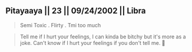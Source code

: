 ## Pitayaaya || 23 || 09/24/2002 || Libra

> Semi Toxic . Flirty . Tmi too much

> Tell me if I hurt your feelings, I can kinda be bitchy but it's more as a joke. Can't know if I hurt your feelings if you don't tell me. 🤷
